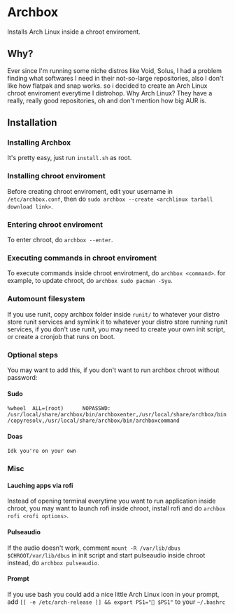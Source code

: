 # Archbox
Installs Arch Linux inside a chroot enviroment.
## Why?
Ever since I'm running some niche distros like Void, Solus, I had a problem finding what softwares I need in their not-so-large repositories, also I don't like how flatpak and snap works. so i decided to create an Arch Linux chroot enviroment everytime I distrohop. Why Arch Linux? They have a really, really good repositories, oh and don't mention how big AUR is.
## Installation
### Installing Archbox
It's pretty easy, just run ```install.sh``` as root.
### Installing chroot enviroment
Before creating chroot enviroment, edit your username in ```/etc/archbox.conf```, then do ```sudo archbox --create <archlinux tarball download link>```.
### Entering chroot enviroment
To enter chroot, do ```archbox --enter```.
### Executing commands in chroot enviroment
To execute commands inside chroot envirotment, do ```archbox <command>```.
for example, to update chroot, do ```archbox sudo pacman -Syu```.
### Automount filesystem
If you use runit, copy archbox folder inside ```runit/``` to whatever your distro store runit services and symlink it to whatever your distro store running runit services, if you don't use runit, you may need to create your own init script, or create a cronjob that runs on boot.
### Optional steps
You may want to add this, if you don't want to run archbox chroot without password:
#### Sudo
```%wheel  ALL=(root)      NOPASSWD: /usr/local/share/archbox/bin/archboxenter,/usr/local/share/archbox/bin/copyresolv,/usr/local/share/archbox/bin/archboxcommand```
#### Doas
```Idk you're on your own```
### Misc
#### Lauching apps via rofi
Instead of opening terminal everytime you want to run application inside chroot, you may want to launch rofi inside chroot, install rofi and do ```archbox rofi <rofi options>```.
#### Pulseaudio
If the audio doesn't work, comment ```mount -R /var/lib/dbus $CHROOT/var/lib/dbus``` in init script and start pulseaudio inside chroot instead, do ```archbox pulseaudio```.
#### Prompt
If you use bash you could add a nice little Arch Linux icon in your prompt, add ```[[ -e /etc/arch-release ]] && export PS1=" $PS1"``` to your ```~/.bashrc```
